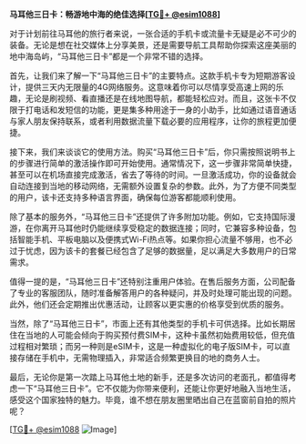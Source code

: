 **马耳他三日卡：畅游地中海的绝佳选择[[TG💪+ @esim1088](https://t.me/s/esim1088)]**

对于计划前往马耳他的旅行者来说，一张合适的手机卡或流量卡无疑是必不可少的装备。无论是想在社交媒体上分享美景，还是需要导航工具帮助你探索这座美丽的地中海岛屿，“马耳他三日卡”都是一个非常不错的选择。

首先，让我们来了解一下“马耳他三日卡”的主要特点。这款手机卡专为短期游客设计，提供三天内无限量的4G网络服务。这意味着你可以尽情享受高速上网的乐趣，无论是刷视频、看直播还是在线地图导航，都能轻松应对。而且，这张卡不仅限于打电话和发短信的功能，更是集多种用途于一身的小助手，比如通过语音通话与家人朋友保持联系，或者利用数据流量下载必要的应用程序，让你的旅程更加便捷。

接下来，我们来谈谈它的使用方法。购买“马耳他三日卡”后，你只需按照说明书上的步骤进行简单的激活操作即可开始使用。通常情况下，这一步骤非常简单快捷，甚至可以在机场直接完成激活，省去了等待的时间。一旦激活成功，你的设备就会自动连接到当地的移动网络，无需额外设置复杂的参数。此外，为了方便不同类型的用户，该卡还支持多种语言界面，确保每位游客都能顺利使用。

除了基本的服务外，“马耳他三日卡”还提供了许多附加功能。例如，它支持国际漫游，在你离开马耳他时仍能继续享受稳定的数据连接；同时，它兼容多种设备，包括智能手机、平板电脑以及便携式Wi-Fi热点等。如果你担心流量不够用，也不必过于忧虑，因为该卡的套餐已经包含了足够的数据量，足以满足大多数用户的日常需求。

值得一提的是，“马耳他三日卡”还特别注重用户体验。在售后服务方面，公司配备了专业的客服团队，随时准备解答用户的各种疑问，并及时处理可能出现的问题。此外，他们还会定期推出优惠活动，让顾客以更实惠的价格享受到优质的服务。

当然，除了“马耳他三日卡”，市面上还有其他类型的手机卡可供选择。比如长期居住在当地的人可能会倾向于购买预付费SIM卡，这种卡虽然初始费用较低，但充值过程相对繁琐；而另一种则是eSIM卡，这是一种虚拟化的电子版SIM卡，可以直接存储在手机中，无需物理插入，非常适合频繁更换目的地的商务人士。

最后，无论你是第一次踏上马耳他土地的新手，还是多次访问的老面孔，都值得考虑一下“马耳他三日卡”。它不仅能为你带来便利，还能让你更好地融入当地生活，感受这个国家独特的魅力。毕竟，谁不想在朋友圈里晒出自己在蓝窗前自拍的照片呢？

[[TG💪+ @esim1088](https://t.me/s/esim1088) ![Image](https://i.postimg.cc/4NQfJmqS/Snipaste-2025-05-13-00-14-12.png)]